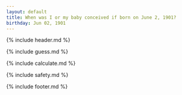 ```yaml
---
layout: default
title: When was I or my baby conceived if born on June 2, 1901?
birthday: Jun 02, 1901
---
```


{% include header.md %}

{% include guess.md %}

{% include calculate.md %}

{% include safety.md %}

{% include footer.md %}



